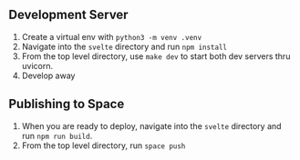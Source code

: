 ## Development Server

1. Create a virtual env with `python3 -m venv .venv`
2. Navigate into the `svelte` directory and run `npm install`
3. From the top level directory, use `make dev` to start both dev servers thru uvicorn.
4. Develop away

## Publishing to Space

1. When you are ready to deploy, navigate into the `svelte` directory and run `npm run build`.
2. From the top level directory, run `space push`


